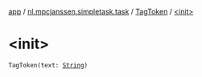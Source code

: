 [app](../../index.md) / [nl.mpcjanssen.simpletask.task](../index.md) / [TagToken](index.md) / [&lt;init&gt;](.)

# &lt;init&gt;

`TagToken(text: `[`String`](https://kotlinlang.org/api/latest/jvm/stdlib/kotlin/-string/index.html)`)`